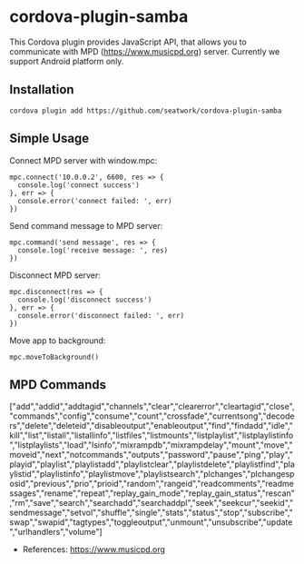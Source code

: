 # cordova-plugin-samba

This Cordova plugin provides JavaScript API, that allows you to communicate with MPD (https://www.musicpd.org) server. Currently we support Android platform only.

## Installation

```
cordova plugin add https://github.com/seatwork/cordova-plugin-samba
```

## Simple Usage

Connect MPD server with window.mpc: 
```
mpc.connect('10.0.0.2', 6600, res => {
  console.log('connect success')
}, err => {
  console.error('connect failed: ', err)
})
```

Send command message to MPD server:
```
mpc.command('send message', res => {
  console.log('receive message: ', res)
})
```

Disconnect MPD server:
```
mpc.disconnect(res => {
  console.log('disconnect success')
}, err => {
  console.error('disconnect failed: ', err)
})
```

Move app to background:
```
mpc.moveToBackground()
```

## MPD Commands

["add","addid","addtagid","channels","clear","clearerror","cleartagid","close","commands","config","consume","count","crossfade","currentsong","decoders","delete","deleteid","disableoutput","enableoutput","find","findadd","idle","kill","list","listall","listallinfo","listfiles","listmounts","listplaylist","listplaylistinfo","listplaylists","load","lsinfo","mixrampdb","mixrampdelay","mount","move","moveid","next","notcommands","outputs","password","pause","ping","play","playid","playlist","playlistadd","playlistclear","playlistdelete","playlistfind","playlistid","playlistinfo","playlistmove","playlistsearch","plchanges","plchangesposid","previous","prio","prioid","random","rangeid","readcomments","readmessages","rename","repeat","replay_gain_mode","replay_gain_status","rescan","rm","save","search","searchadd","searchaddpl","seek","seekcur","seekid","sendmessage","setvol","shuffle","single","stats","status","stop","subscribe","swap","swapid","tagtypes","toggleoutput","unmount","unsubscribe","update","urlhandlers","volume"]

- References: https://www.musicpd.org
